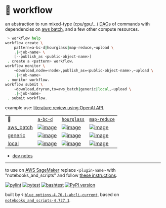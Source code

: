 # 📜 workflow

an abstraction to run mixed-type (cpu/gpu/...) [DAG](https://networkx.org/documentation/stable/reference/classes/digraph.html)s of commands with dependencies on [aws batch](https://aws.amazon.com/batch/), and a few other compute resources.

```bash
 > workflow help
workflow create \
	pattern=a-bc-d|hourglass|map-reduce,~upload \
	.|<job-name> \
	[--publish_as <public-object-name>]
 . create a <pattern> workflow.
workflow monitor \
	~download,node=<node>,publish_as=<public-object-name>,~upload \
	.|<job-name>
 . monitor workflow.
workflow submit \
	~download,dryrun,to=aws_batch|generic|local,~upload \
	.|<job-name>
 . submit workflow.
```

example use: [literature review using OpenAI API](https://github.com/kamangir/openai-commands/tree/main/openai_commands/literature_review).

|   |   |   |   |
| --- | --- | --- | --- |
| 📜 | [`a-bc-d`](./patterns/a-bc-d.dot) | [`hourglass`](./patterns/hourglass.dot) | [`map-reduce`](./patterns/map-reduce.dot) |
| [aws_batch](./runners/aws_batch.py) | [![image](https://kamangir-public.s3.ca-central-1.amazonaws.com/aws_batch-a-bc-d/workflow.gif?raw=true&random=BsMlgIfShEs9wZHG)](https://kamangir-public.s3.ca-central-1.amazonaws.com/aws_batch-a-bc-d/workflow.gif?raw=true&random=BsMlgIfShEs9wZHG) | [![image](https://kamangir-public.s3.ca-central-1.amazonaws.com/aws_batch-hourglass/workflow.gif?raw=true&random=ytE0czC5V4hMu8wl)](https://kamangir-public.s3.ca-central-1.amazonaws.com/aws_batch-hourglass/workflow.gif?raw=true&random=ytE0czC5V4hMu8wl) | [![image](https://kamangir-public.s3.ca-central-1.amazonaws.com/aws_batch-map-reduce/workflow.gif?raw=true&random=Sxuyqe1sOBEzv35U)](https://kamangir-public.s3.ca-central-1.amazonaws.com/aws_batch-map-reduce/workflow.gif?raw=true&random=Sxuyqe1sOBEzv35U) |
| [generic](./runners/generic.py) | [![image](https://kamangir-public.s3.ca-central-1.amazonaws.com/generic-a-bc-d/workflow.gif?raw=true&random=spP4a1VsXD48wgL1)](https://kamangir-public.s3.ca-central-1.amazonaws.com/generic-a-bc-d/workflow.gif?raw=true&random=spP4a1VsXD48wgL1) | [![image](https://kamangir-public.s3.ca-central-1.amazonaws.com/generic-hourglass/workflow.gif?raw=true&random=SY8PLMYnG1Jp6RGI)](https://kamangir-public.s3.ca-central-1.amazonaws.com/generic-hourglass/workflow.gif?raw=true&random=SY8PLMYnG1Jp6RGI) | [![image](https://kamangir-public.s3.ca-central-1.amazonaws.com/generic-map-reduce/workflow.gif?raw=true&random=mwJSeAzdmj8tYJG3)](https://kamangir-public.s3.ca-central-1.amazonaws.com/generic-map-reduce/workflow.gif?raw=true&random=mwJSeAzdmj8tYJG3) |
| [local](./runners/local.py) | [![image](https://kamangir-public.s3.ca-central-1.amazonaws.com/local-a-bc-d/workflow.gif?raw=true&random=BGbVPpUdeKwkHYWh)](https://kamangir-public.s3.ca-central-1.amazonaws.com/local-a-bc-d/workflow.gif?raw=true&random=BGbVPpUdeKwkHYWh) | [![image](https://kamangir-public.s3.ca-central-1.amazonaws.com/local-hourglass/workflow.gif?raw=true&random=R4aP6VaYlCB73sVn)](https://kamangir-public.s3.ca-central-1.amazonaws.com/local-hourglass/workflow.gif?raw=true&random=R4aP6VaYlCB73sVn) | [![image](https://kamangir-public.s3.ca-central-1.amazonaws.com/local-map-reduce/workflow.gif?raw=true&random=Sk3mtbopma73M5dw)](https://kamangir-public.s3.ca-central-1.amazonaws.com/local-map-reduce/workflow.gif?raw=true&random=Sk3mtbopma73M5dw) |

- [dev notes](https://arash-kamangir.medium.com/%EF%B8%8F-openai-experiments-54-e49117dc69ef)

---

to use on [AWS SageMaker](https://aws.amazon.com/sagemaker/) replace `<plugin-name>` with "notebooks_and_scripts" and follow [these instructions](https://github.com/kamangir/notebooks-and-scripts/blob/main/SageMaker.md).

[![pylint](https://github.com/kamangir/notebooks-and-scripts/actions/workflows/pylint.yml/badge.svg)](https://github.com/kamangir/notebooks-and-scripts/actions/workflows/pylint.yml) [![pytest](https://github.com/kamangir/notebooks-and-scripts/actions/workflows/pytest.yml/badge.svg)](https://github.com/kamangir/notebooks-and-scripts/actions/workflows/pytest.yml) [![bashtest](https://github.com/kamangir/notebooks-and-scripts/actions/workflows/bashtest.yml/badge.svg)](https://github.com/kamangir/notebooks-and-scripts/actions/workflows/bashtest.yml) [![PyPI version](https://img.shields.io/pypi/v/notebooks-and-scripts.svg)](https://pypi.org/project/notebooks-and-scripts/)

built by 🌀 [`blue_options-4.76.1-abcli-current`](https://github.com/kamangir/awesome-bash-cli), based on [`notebooks_and_scripts-4.727.1`](https://github.com/kamangir/notebooks-and-scripts).

